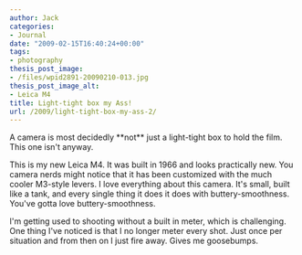 ```yaml
---
author: Jack
categories:
- Journal
date: "2009-02-15T16:40:24+00:00"
tags:
- photography
thesis_post_image:
- /files/wpid2891-20090210-013.jpg
thesis_post_image_alt:
- Leica M4
title: Light-tight box my Ass!
url: /2009/light-tight-box-my-ass-2/
---
```


A camera is most decidedly \*\*not\*\* just a light-tight box to hold the film. This one isn't anyway.

This is my new Leica M4. It was built in 1966 and looks practically new. You camera nerds might notice that it has been customized with the much cooler M3-style levers. I love everything about this camera. It's small, built like a tank, and every single thing it does it does with buttery-smoothness. You've gotta love buttery-smoothness.

I'm getting used to shooting without a built in meter, which is challenging. One thing I've noticed is that I no longer meter every shot. Just once per situation and from then on I just fire away. Gives me goosebumps.